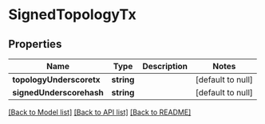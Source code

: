 # SignedTopologyTx

## Properties
Name | Type | Description | Notes
------------ | ------------- | ------------- | -------------
**topologyUnderscoretx** | **string** |  | [default to null]
**signedUnderscorehash** | **string** |  | [default to null]

[[Back to Model list]](../README.md#documentation-for-models) [[Back to API list]](../README.md#documentation-for-api-endpoints) [[Back to README]](../README.md)


